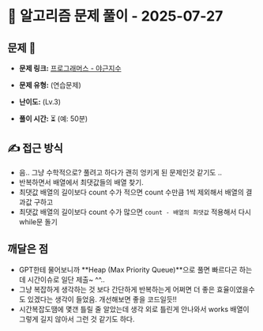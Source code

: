 # 📝 알고리즘 문제 풀이 - 2025-07-27

## 문제 📖

- **문제 링크:** [프로그래머스 - 야근지수](https://school.programmers.co.kr/learn/courses/30/lessons/12927)

- **문제 유형:** (연습문제)

- **난이도:** (Lv.3)

- **풀이 시간:** ⏳ (예: 50분)

## ✍ 접근 방식

- 음.. 그냥 수학적으로? 풀려고 하다가 괜히 엉키게 된 문제인것 같기도 ..
- 반복하면서 배열에서 최댓값들의 배열 찾기.
- 최댓값 배열의 길이보다 count 수가 적으면 count 수만큼 1씩 제외해서 배열의 결과값 구하고
- 최댓값 배열의 길이보다 count 수가 많으면 `count - 배열의 최댓값` 적용해서 다시 while문 돌기

## 깨달은 점

- GPT한테 물어보니까 **Heap (Max Priority Queue)**으로 풀면 빠르다곤 하는데 시간이슈로 일단 제출~ ^^..
- 그냥 복잡하게 생각하는 것 보다 간단하게 반복하는게 어쩌면 더 좋은 효율이였을수도 있겠다는 생각이 들었음. 개선해보면 좋을 코드일듯!!
- 시간복잡도땜에 몇갠 틀릴 줄 알았는데 생각 외로 틀린게 안나와서 works 배열이 그렇게 길지 않아서 그런 것 같기도 하다.
